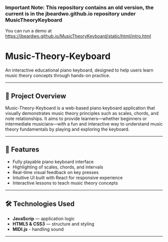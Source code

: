 ### Important Note: This repository contains an old version, the current is in the jbeardwo.github.io repository under MusicTheoryKeyboard
You can run a demo at https://jbeardwo.github.io/MusicTheoryKeyboard/static/html/intro.html

# Music-Theory-Keyboard

An interactive educational piano keyboard, designed to help users learn music theory concepts through hands-on practice.

---

## 🚀 Project Overview

Music-Theory-Keyboard is a web-based piano keyboard application that visually demonstrates music theory principles such as scales, chords, and note relationships. It aims to provide learners—whether beginners or intermediate musicians—with a fun and interactive way to understand music theory fundamentals by playing and exploring the keyboard.

---

## 🎯 Features

- Fully playable piano keyboard interface  
- Highlighting of scales, chords, and intervals  
- Real-time visual feedback on key presses  
- Intuitive UI built with React for responsive experience  
- Interactive lessons to teach music theory concepts

---

## 🛠️ Technologies Used

- **JavaScrip** — application logic  
- **HTML5 & CSS3** — structure and styling  
- **MIDI.js** - handling sound

---

